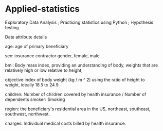 # Applied-statistics
Exploratory Data Analysis ; Practicing statistics using Python ; Hypothesis testing

Data attribute details

age: age of primary beneficiary

sex: insurance contractor gender, female, male

bmi: Body mass index, providing an understanding of body, weights that are relatively high or low relative to height, 

objective index of body weight (kg / m ^ 2) using the ratio of height to weight, ideally 18.5 to 24.9

children: Number of children covered by health insurance / Number of dependents smoker: Smoking

region: the beneficiary's residential area in the US, northeast, southeast, southwest, northwest.

charges: Individual medical costs billed by health insurance.
